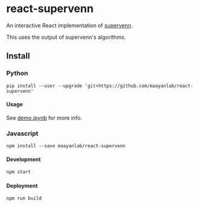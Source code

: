 # react-supervenn

An interactive React implementation of [supervenn](https://github.com/gecko984/supervenn).

This uses the output of supervenn's algorithms.

## Install

### Python
```
pip install --user --upgrade 'git+https://github.com/maayanlab/react-supervenn'
```
#### Usage
See [demo.ipynb](https://nbviewer.jupyter.org/github/MaayanLab/react-supervenn/blob/main/demo.ipynb) for more info.

### Javascript
```
npm install --save maayanlab/react-supervenn
```

#### Development
```bash
npm start
```

#### Deployment
```bash
npm run build
```

